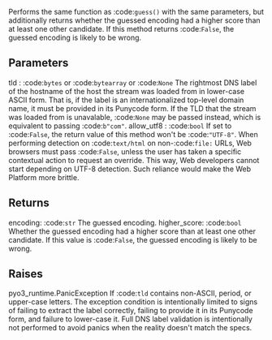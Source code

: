 Performs the same function as :code:`guess()` with the same parameters, but
additionally returns whether the guessed encoding had a higher score than
at least one other candidate. If this method returns :code:`False`, the
guessed encoding is likely to be wrong.

## Parameters

tld : :code:`bytes` or :code:`bytearray` or :code:`None`
The rightmost DNS label of the hostname of the
host the stream was loaded from in lower-case ASCII form. That is, if
the label is an internationalized top-level domain name, it must be
provided in its Punycode form. If the TLD that the stream was loaded
from is unavalable, :code:`None` may be passed instead, which is equivalent
to passing :code:`b"com"`.
allow_utf8 : :code:`bool`
If set to :code:`False`, the return value of
this method won't be :code:`"UTF-8"`. When performing detection
on :code:`text/html` on non-:code:`file:` URLs, Web browsers must pass
:code:`False`, unless the user has taken a specific contextual action to request an
override. This way, Web developers cannot start depending on UTF-8
detection. Such reliance would make the Web Platform more brittle.

## Returns

encoding: :code:`str`
The guessed encoding.
higher_score: :code:`bool`
Whether the guessed encoding had a higher score than at least
one other candidate. If this value is :code:`False`, the guessed encoding
is likely to be wrong.

## Raises

pyo3_runtime.PanicException
If :code:`tld` contains non-ASCII, period, or upper-case letters. The exception
condition is intentionally limited to signs of failing to extract the
label correctly, failing to provide it in its Punycode form, and failure
to lower-case it. Full DNS label validation is intentionally not performed
to avoid panics when the reality doesn't match the specs.
